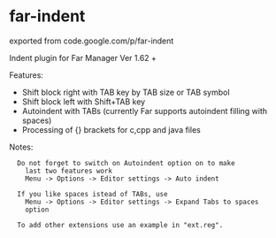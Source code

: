 # far-indent
exported from code.google.com/p/far-indent

Indent plugin for Far Manager Ver 1.62 +

Features:
 * Shift block right with  TAB key by TAB size or TAB symbol
 * Shift block left with  Shift+TAB key
 * Autoindent with TABs (currently Far supports autoindent filling with spaces)
 * Processing of {} brackets for c,cpp and java files

Notes: 

```
  Do not forget to switch on Autoindent option on to make
    last two features work
    Menu -> Options -> Editor settings -> Auto indent

  If you like spaces istead of TABs, use
    Menu -> Options -> Editor settings -> Expand Tabs to spaces
    option

  To add other extensions use an example in "ext.reg".
```

